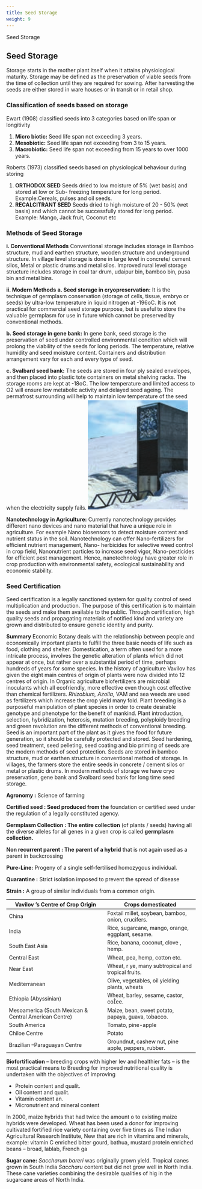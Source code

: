 ```yaml
---
title: Seed Storage
weight: 9
---
```


Seed Storage

## Seed Storage
Storage starts in the mother plant itself when it attains physiological maturity. Storage may be defined as the preservation of viable seeds from the time of collection until they are required for sowing. After harvesting the seeds are either stored in ware houses or in transit or in retail shop.

### Classification of seeds based on storage

Ewart (1908) classified seeds into 3 categories based on life span or longitivity

1. **Micro biotic:** Seed life span not exceeding 3 years.
2. **Mesobiotic:** Seed life span not exceeding from 3 to 15 years.
3. **Macrobiotic:** Seed life span not exceeding from 15 years to over 1000 years.

Roberts (1973) classified seeds based on physiological behaviour during storing

1. **ORTHODOX SEED** Seeds dried to low moisture of 5% (wet basis) and stored at low or Sub- freezing temperature for long period. Example:Cereals, pulses and oil seeds.
2. **RECALCITRANT SEED** Seeds dried to high moisture of 20 - 50% (wet basis) and which cannot be successfully stored for long period. Example: Mango, Jack fruit, Coconut etc

### Methods of Seed Storage

**i. Conventional Methods** 
Conventional storage includes storage in Bamboo structure, mud and earthen structure, wooden structure and underground structure. In village level storage is done in large level in concrete/ cement silos, Metal or plastic drums and metal silos. Improved rural level storage structure includes storage in coal tar drum, udaipur bin, bamboo bin, pusa bin and metal bins.

**ii. Modern Methods**
**a. Seed storage in cryopreservation:** 
It is the technique of germplasm conservation (storage of cells, tissue, embryo or seeds) by ultra-low temperature in liquid nitrogen at -196oC. It is not practical for commercial seed storage purpose, but is useful to store the valuable germplasm for use in future which cannot be preserved by conventional methods.

**b. Seed storage in gene bank:** 
In gene bank, seed storage is the preservation of seed under controlled environmental condition which will prolong the viability of the seeds for long periods. The temperature, relative humidity and seed moisture content. Containers and distribution arrangement vary for each and every type of seed.

**c. Svalbard seed bank:**
The seeds are stored in four ply sealed envelopes, and then placed into plastic tote containers on metal shelving racks. The storage rooms are kept at -18oC. The low temperature and limited access to O2 will ensure low metabolic activity and delayed seed ageing. The permafrost surrounding will help to maintain low temperature of the seed when the electricity supply fails.
![Svalbard](9.13.png "")

**Nanotechnology in Agriculture:** 
Currently nanotechnology provides different nano devices and nano material that have a unique role in agriculture. For example Nano biosensors to detect moisture content and nutrient status in the soil. Nanotechnology can offer Nano-fertilizers for efficient nutrient management, Nano- herbicides for selective weed control in crop field, Nanonutrient particles to increase seed vigor, Nano-pesticides for efficient pest management. Hence, nanotechnology have greater role in crop production with environmental safety, ecological sustainability and economic stability.


### Seed Certification
Seed certification is a legally sanctioned system for quality control of seed multiplication and production. The purpose of this certification is to maintain the seeds and make them available to the public. Through certification, high quality seeds and propagating materials of notified kind and variety are grown and distributed to ensure genetic identity and purity.

**Summary** 
Economic Botany deals with the relationship between people and economically important plants to fulfill the three basic needs of life such as food, clothing and shelter. Domestication, a term often used for a more intricate process, involves the genetic alteration of plants which did not appear at once, but rather over a substantial period of time, perhaps hundreds of years for some species. In the history of agriculture Vavilov has given the eight main centres of origin of plants were now divided into 12 centres of origin. In Organic agriculture biofertilizers are microbial inoculants which all ecofriendly, more effective even though cost effective than chemical fertilizers. _Rhizobium, Azolla,_ VAM and sea weeds are used as fertilizers which increase the crop yield many fold. Plant breeding is a purposeful manipulation of plant species in order to create desirable genotype and phenotype for the benefit of mankind. Plant introduction, selection, hybridization, heterosis, mutation breeding, polyploidy breeding and green revolution are the different methods of conventional breeding. Seed is an important part of the plant as it gives the food for future generation, so it should be carefully protected and stored. Seed hardening, seed treatment, seed pelleting, seed coating and bio priming of seeds are the modern methods of seed protection. Seeds are stored in bamboo structure, mud or earthen structure in conventional method of storage. In villages, the farmers store the entire seeds in concrete / cement silos or metal or plastic drums. In modern methods of storage we have cryo preservation, gene bank and Svalbard seed bank for long time seed storage.

**Agronomy :** Science of farming

**Certified seed : Seed produced from the** foundation or certified seed under the regulation of a legally constituted agency.

**Germplasm Collection : The entire collection** (of plants / seeds) having all the diverse alleles for all genes in a given crop is called **germplasm collection.**

**Non recurrent parent : The parent of a hybrid** that is not again used as a parent in backcrossing

**Pure-Line:** Progeny of a single self-fertilised homozygous individual.

**Quarantine :** Strict isolation imposed to prevent the spread of disease

**Strain :** A group of similar individuals from a common origin.

| Vavilov ’s Centre of Crop Origin | Crops domesticated |
|------|------|
|China |Foxtail millet, soybean, bamboo, onion, crucifers. |
|India |Rice, sugarcane, mango, orange, eggplant, sesame. |
|South East Asia |Rice, banana, coconut, clove , hemp. |
|Central East |Wheat, pea, hemp, cotton etc. |
|Near East |Wheat, r ye, many subtropical and tropical fruits. |
|Mediterranean |Olive, vegetables, oil yielding plants, wheats |
|Ethiopia (Abyssinian) |Wheat, barley, sesame, castor, coee. |
|Mesoamerica (South Mexican & Central American Centre) |Maize, bean, sweet potato, papaya, guava, tobacco. |
|South America |Tomato, pine-apple |
|Chiloe Centre |Potato |
|Brazilian –Paraguayan Centre |Groundnut, cashew nut, pine apple, peppers, rubber. |
  
**Biofortification** – breeding crops with higher lev and healthier fats – is the most practical means to Breeding for improved nutritional quality is undertaken with the objectives of improving

- Protein content and qualit. 
- Oil content and qualit. 
- Vitamin content an. 
- Micronutrient and mineral content

In 2000, maize hybrids that had twice the amount o to existing maize hybrids were developed. Wheat has been used a donor for improving cultivated fortified rice variety containing over five times as The Indian Agricultural Research Institute, New that are rich in vitamins and minerals, example: vitamin C enriched bitter gourd, bathua, mustard protein enriched beans – broad, lablab, French ga

**Sugar cane:** _Saccharum bareri_ was originally grown yield. Tropical canes grown in South India _Saccharu_ content but did not grow well in North India. These cane varieties combining the desirable qualities of hig in the sugarcane areas of North India.  